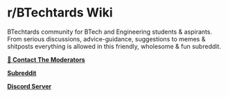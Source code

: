 # r/BTechtards Wiki

BTechtards community for BTech and Engineering students & aspirants. From serious discussions, advice-guidance, suggestions to memes & shitposts everything is allowed in this friendly, wholesome & fun subreddit.

[**📨 Contact The Moderators**](https://www.reddit.com/message/compose?to=/r/Btechtards) 

[**Subreddit**](https://github.com/r/BTechtards)

[**Discord Server**](https://discord.gg/z5v9gszwKX)



